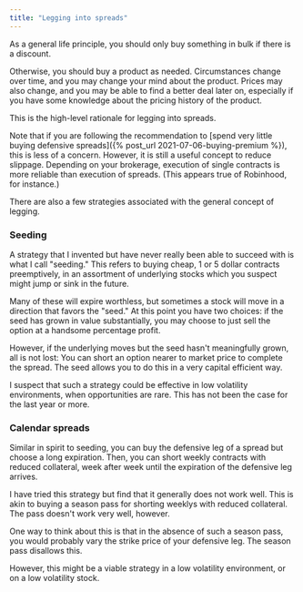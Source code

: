 ```yaml
---
title: "Legging into spreads"
---
```


As a general life principle, you should only buy something in bulk if there is a discount. 

Otherwise, you should buy a product as needed. Circumstances change over time, and you may change your mind about the product. Prices may also change, and you may be able to find a better deal later on, especially if you have some knowledge about the pricing history of the product.

This is the high-level rationale for legging into spreads.

Note that if you are following the recommendation to [spend very little buying defensive spreads]({% post_url 2021-07-06-buying-premium %}), this is less of a concern. However, it is still a useful concept to reduce slippage. Depending on your brokerage, execution of single contracts is more reliable than execution of spreads. (This appears true of Robinhood, for instance.)

There are also a few strategies associated with the general concept of legging.


### Seeding

A strategy that I invented but have never really been able to succeed with is what I call "seeding." This refers to buying cheap, 1 or 5 dollar contracts preemptively, in an assortment of underlying stocks which you suspect might jump or sink in the future.

Many of these will expire worthless, but sometimes a stock will move in a direction that favors the "seed." At this point you have two choices: if the seed has grown in value substantially, you may choose to just sell the option at a handsome percentage profit.

However, if the underlying moves but the seed hasn't meaningfully grown, all is not lost: You can short an option nearer to market price to complete the spread. The seed allows you to do this in a very capital efficient way.

I suspect that such a strategy could be effective in low volatility environments, when opportunities are rare. This has not been the case for the last year or more.


### Calendar spreads

Similar in spirit to seeding, you can buy the defensive leg of a spread but choose a long expiration. Then, you can short weekly contracts with reduced collateral, week after week until the expiration of the defensive leg arrives.

I have tried this strategy but find that it generally does not work well. This is akin to buying a season pass for shorting weeklys with reduced collateral. The pass doesn't work very well, however. 

One way to think about this is that in the absence of such a season pass, you would probably vary the strike price of your defensive leg. The season pass disallows this.

However, this might be a viable strategy in a low volatility environment, or on a low volatility stock.
